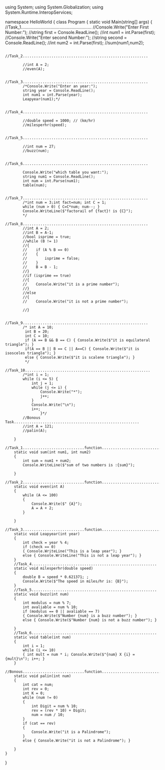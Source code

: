 using System;
using System.Globalization;
using System.Runtime.InteropServices;

namespace HelloWorld
{
    class Program
    {
        static void Main(string[] args)
        {
            //Task_1.........................................................
            //Console.Write("Enter First Number:");
            //string first = Console.ReadLine();
            //int num1 = int.Parse(first);
            //Console.Write("Enter second Number:");
            //string second = Console.ReadLine();
            //int num2 = int.Parse(first);
            //sum(num1,num2);

            //Task_2.........................................................

            //int A = 2;
            //even(A);

            //Task_3.........................................................
            /*Console.Write("Enter an year:");
            string year = Console.ReadLine();
            int num1 = int.Parse(year);
            Leapyear(num1);*/

            //Task_4.........................................................

            //double speed = 1000; // (km/hr)
            //milesperhr(speed);

            //Task_5.........................................................

            //int num = 27;
            //buzz(num);

            //Task_6.........................................................
            
            Console.Write("which table you want:");
            string num1 = Console.ReadLine();
            int num = int.Parse(num1);
            table(num);
            
            //Task_7.........................................................
            /*int num = 3;int fact=num; int C = 1;
            while (num > 0) { C=C*num; num--; }
            Console.WriteLine($"factorail of {fact}! is {C}");
            */
            //Task_8.........................................................
            //int A = 2;
            //int B = A-1;
            //bool isprime = true;
            //while (B != 1)
            //{
            //    if (A % B == 0)
            //    {
            //        isprime = false;
            //    }
            //    B = B - 1;
            //}
            //if (isprime == true)
            //{
            //    Console.Write("it is a prime number");
            //}
            //else
            //{
            //    Console.Write("it is not a prime number");

            //}

            //Task_9.........................................................
            /* int A = 10;
             int B = 20;
             int C = 10;
             if (A == B && B == C) { Console.Write($"it is equilateral triangle"); }
             if(A == B || B == C || A==C) { Console.Write($"it is isosceles triangle"); }
             else { Console.Write($"it is scalene triangle"); }
             */
            //Task_10.........................................................
            /*int i = 1;
            while (i <= 5) {
                int j = 1;
                while (j <= i) {
                    Console.Write("*");
                    j++;
                }
                Console.Write("\n");
                i++;
                    }*/
            //Bonous Task.........................................................
            //int A = 121;
            //palin(A);

        }
        //Task_1............................function.............................
        static void sum(int num1, int num2)
        {
            int sum = num1 + num2;
            Console.WriteLine($"sum of two numbers is :{sum}");

        }
        //Task_2............................function.............................
        static void even(int A)
        {
            while (A <= 100)
            {
                Console.Write($" {A}");
                A = A + 2;
            }

        }
        //Task_3............................function.............................
        static void Leapyear(int year)
        {
            int check = year % 4;
            if (check == 0)
            { Console.WriteLine("This is a leap year"); }
            else { Console.WriteLine("This is not a leap year"); }
        }
        //Task_4.........................................................
        static void milesperhr(double speed)
        {
            double B = speed * 0.621371; ;
            Console.Write($"The speed in miles/hr is: {B}");
        }
        //Task_5.........................................................
        static void buzz(int num)
        {
            int modulus = num % 7;
            int avaliable = num % 10;
            if (modulus == 0 || avaliable == 7)
            { Console.Write($"Number {num} is a buzz number"); }
            else { Console.Write($"Number {num} is not a buzz number"); }
         
        }
        //Task_6.........................................................
        static void table(int num)
        {
            int i = 1;
            while (i <= 10)
            { int mult = num * i; Console.Write($"{num} X {i} = {mult}\n"); i++; }
        }
        //Bonous............................function.............................
        static void palin(int num)
        {
            int cat = num;
            int rev = 0;
            int K = 0;
            while (num != 0)
            {
                int Digit = num % 10;
                rev = (rev * 10) + Digit;
                num = num / 10;
            }
            if (cat == rev)
            {
                Console.Write("it is a Palindrome");
            }
            else { Console.Write("it is not a Palindrome"); }

        }
    }
}
